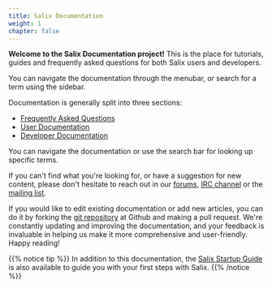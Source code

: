 ```yaml
---
title: Salix Documentation
weight: 1
chapter: false
---
```


**Welcome to the Salix Documentation project!** This is the place for
tutorials, guides and frequently asked questions for both Salix users
and developers.

You can navigate the documentation through the menubar, or search for a
term using the sidebar.

Documentation is generally split into three sections:

* [Frequently Asked Questions](/faq)
* [User Documentation](/user)
* [Developer Documentation](/dev)

You can navigate the documentation or use the search bar for looking up
specific terms.

If you can't find what you're looking for, or have a suggestion for new
content, please don't hesitate to reach out in our
[forums](https://forum.salixos.org/),
[IRC channel](https://salixos.org/chat.html) or the
[mailing list](https://salixos.org/mailinglists.html).

If you would like to edit existing documentation or add new articles, you can
do it by forking the
[git repository](https://github.com/Salix-OS/docs.salixos.org)
at Github and making
a pull request. We're constantly updating and improving the documentation, and
your feedback is invaluable in helping us make it more comprehensive and
user-friendly. Happy reading!

{{% notice tip %}}
In addition to this documentation, the
[Salix Startup Guide](https://guide.salixos.org) is also available to guide
you with your first steps with Salix.
{{% /notice %}}
